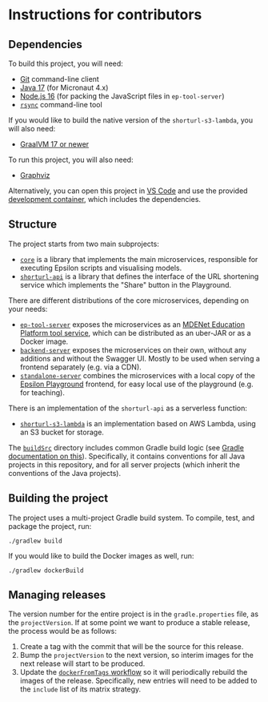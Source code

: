 # Instructions for contributors

## Dependencies

To build this project, you will need:

- [Git](https://git-scm.com/downloads) command-line client
- [Java 17](https://adoptium.net/) (for Micronaut 4.x)
- [Node.js 16](https://nodejs.org/en) (for packing the JavaScript files in `ep-tool-server`)
- [`rsync`](https://rsync.samba.org/) command-line tool

If you would like to build the native version of the `shorturl-s3-lambda`, you will also need:

- [GraalVM 17 or newer](https://www.graalvm.org/release-notes/JDK_17/)

To run this project, you will also need:

- [Graphviz](https://graphviz.org/)

Alternatively, you can open this project in [VS Code](https://code.visualstudio.com/) and use the provided [development container](https://code.visualstudio.com/docs/devcontainers/containers), which includes the dependencies.

## Structure

The project starts from two main subprojects:

* [`core`](./core) is a library that implements the main microservices, responsible for executing Epsilon scripts and visualising models.
* [`shorturl-api`](./shorturl-api) is a library that defines the interface of the URL shortening service which implements the "Share" button in the Playground.

There are different distributions of the core microservices, depending on your needs:

* [`ep-tool-server`](./ep-tool-server) exposes the microservices as an [MDENet Education Platform tool service](https://github.com/mdenet/educationplatform/wiki/Adding-a-Tool#tool-service), which can be distributed as an uber-JAR or as a Docker image.
* [`backend-server`](./backend-server) exposes the microservices on their own, without any additions and without the Swagger UI. Mostly to be used when serving a frontend separately (e.g. via a CDN).
* [`standalone-server`](./standalone-server) combines the microservices with a local copy of the [Epsilon Playground](https://github.com/eclipse-epsilon/epsilon-website) frontend, for easy local use of the playground (e.g. for teaching).

There is an implementation of the `shorturl-api` as a serverless function:

* [`shorturl-s3-lambda`](./shorturl-s3-lambda) is an implementation based on AWS Lambda, using an S3 bucket for storage.

The [`buildSrc`](./buildSrc) directory includes common Gradle build logic (see [Gradle documentation on this](https://docs.gradle.org/current/userguide/sharing_build_logic_between_subprojects.html#sec:using_buildsrc)).
Specifically, it contains conventions for all Java projects in this repository, and for all server projects (which inherit the conventions of the Java projects).

## Building the project

The project uses a multi-project Gradle build system.
To compile, test, and package the project, run:

```shell
./gradlew build
```

If you would like to build the Docker images as well, run:

```shell
./gradlew dockerBuild
```

## Managing releases

The version number for the entire project is in the `gradle.properties` file, as the `projectVersion`.
If at some point we want to produce a stable release, the process would be as follows:

1. Create a tag with the commit that will be the source for this release.
1. Bump the `projectVersion` to the next version, so interim images for the next release will start to be produced.
1. Update the [`dockerFromTags` workflow](.github/workflows/dockerFromTags.yml) so it will periodically rebuild the images of the release. Specifically, new entries will need to be added to the `include` list of its matrix strategy.

